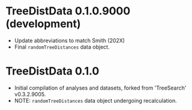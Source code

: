 # TreeDistData 0.1.0.9000 (development)

- Update abbreviations to match Smith (202X)
- Final `randomTreeDistances` data object.

# TreeDistData 0.1.0

- Initial compilation of analyses and datasets, forked from 'TreeSearch' 
  v0.3.2.9005.
- NOTE: `randomTreeDistances` data object undergoing recalculation.
